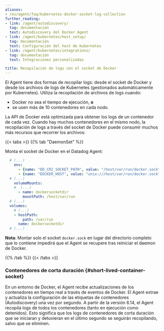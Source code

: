 ```yaml
---
aliases:
- /es/agent/faq/kubernetes-docker-socket-log-collection
further_reading:
- link: /agent/autodiscovery/
  tag: documentación
  text: Autodiscovery del Docker Agent
- link: /agent/kubernetes/host_setup/
  tag: documentación
  text: Configuración del host de Kubernetes
- link: /agent/kubernetes/integrations/
  tag: documentación
  text: Integraciones personalizadas

title: Recopilación de logs con el socket de Docker
---
```


El Agent tiene dos formas de recopilar logs: desde el socket de Docker y desde los archivos de logs de Kubernetes (gestionados automáticamente por Kubernetes). Utiliza la recopilación de archivos de logs cuando:

* Docker no sea el tiempo de ejecución, **o**
* se usen más de 10 contenedores en cada nodo.

La API de Docker está optimizada para obtener los logs de un contenedor de cada vez. Cuando hay muchos contenedores en el mismo nodo, la recopilación de logs a través del socket de Docker puede consumir muchos más recursos que recorrer los archivos:

{{< tabs >}}
{{% tab "DaemonSet" %}}

Monta el socket de Docker en el Datadog Agent:

```yaml
  # (...)
    env:
      - {name: "DD_CRI_SOCKET_PATH", value: "/host/var/run/docker.sock"}
      - {name: "DOCKER_HOST", value: "unix:///host/var/run/docker.sock"}
  # (...)
    volumeMounts:
    #  (...)
      - name: dockersocketdir
        mountPath: /host/var/run
  # (...)
  volumes:
    # (...)
    - hostPath:
        path: /var/run
      name: dockersocketdir
  # (...)
```

**Nota**: Montar solo el socket `docker.sock` en lugar del directorio completo que lo contiene impedirá que el Agent se recupere tras reiniciar el daemon de Docker.

{{% /tab %}}
{{< /tabs >}}

### Contenedores de corta duración {#short-lived-container-socket}

En un entorno de Docker, el Agent recibe actualizaciones de los contenedores en tiempo real a través de eventos de Docker. El Agent extrae y actualiza la configuración de las etiquetas de contenedores (Autodiscovery) una vez por segundo.
A partir de la versión 6.14, el Agent recopila logs de todos los contenedores (tanto en ejecución como detenidos). Esto significa que los logs de contenedores de corta duración que se iniciaran y detuvieran en el último segundo se seguirán recopilando, salvo que se eliminen.
